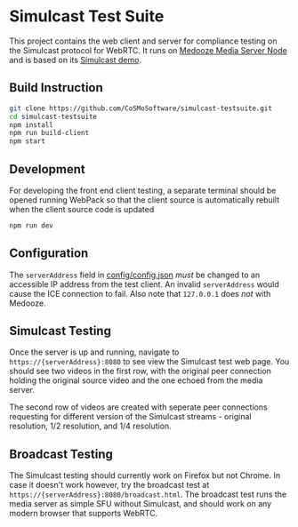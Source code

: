 # Simulcast Test Suite

This project contains the web client and server for compliance testing on
the Simulcast protocol for WebRTC. It runs on
[Medooze Media Server Node](https://github.com/medooze/media-server-node)
and is based on its [Simulcast demo](https://github.com/medooze/media-server-demo-node).

## Build Instruction

```bash
git clone https://github.com/CoSMoSoftware/simulcast-testsuite.git
cd simulcast-testsuite
npm install
npm run build-client
npm start
```

## Development

For developing the front end client testing, a separate terminal should
be opened running WebPack so that the client source is automatically
rebuilt when the client source code is updated

```bash
npm run dev
```

## Configuration

The `serverAddress` field in [config/config.json](config/config.json) _must_
be changed to an accessible IP address from the test client. An invalid
`serverAddress` would cause the ICE connection to fail. Also note that
`127.0.0.1` does _not_ with Medooze.

## Simulcast Testing

Once the server is up and running, navigate to `https://{serverAddress}:8080`
to see view the Simulcast test web page. You should see two videos in the first
row, with the original peer connection holding the original source video
and the one echoed from the media server.

The second row of videos are created with seperate peer connections requesting
for different version of the Simulcast streams - original resolution, 1/2
resolution, and 1/4 resolution.

## Broadcast Testing

The Simulcast testing should currently work on Firefox but not Chrome. In case
it doesn't work however, try the broadcast test at
`https://{serverAddress}:8080/broadcast.html`. The broadcast test runs the
media server as simple SFU without Simulcast, and should work on any modern
browser that supports WebRTC.
